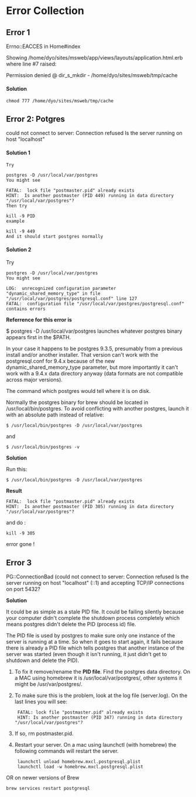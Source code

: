 # Error Collection

## Error 1

Errno::EACCES in Home#index

Showing /home/dyo/sites/msweb/app/views/layouts/application.html.erb where line #7 raised:

Permission denied @ dir_s_mkdir - /home/dyo/sites/msweb/tmp/cache

#### Solution

	chmod 777 /home/dyo/sites/msweb/tmp/cache
	
## Error 2: Potgres

could not connect to server: Connection refused Is the server running on host "localhost"

#### Solution 1

	Try

	postgres -D /usr/local/var/postgres
	You might see

	FATAL:  lock file "postmaster.pid" already exists
	HINT:  Is another postmaster (PID 449) running in data directory "/usr/local/var/postgres"?
	Then try

	kill -9 PID
	example

	kill -9 449
	And it should start postgres normally
	
#### Solution 2

Try

	postgres -D /usr/local/var/postgres
	You might see

	LOG:  unrecognized configuration parameter "dynamic_shared_memory_type" in file "/usr/local/var/postgres/postgresql.conf" line 127
	FATAL:  configuration file "/usr/local/var/postgres/postgresql.conf" contains errors

**Referrence for this error is**

$ postgres -D /usr/local/var/postgres
launches whatever postgres binary appears first in the $PATH.

In your case it happens to be postgres 9.3.5, presumably from a previous install and/or another installer. That version can't work with the postgresql.conf for 9.4.x because of the new dynamic_shared_memory_type parameter, but more importantly it can't work with a 9.4.x data directory anyway (data formats are not compatible across major versions).

The command which postgres would tell where it is on disk.

Normally the postgres binary for brew should be located in /usr/local/bin/postgres. To avoid conflicting with another postgres, launch it with an absolute path instead of relative:

	$ /usr/local/bin/postgres -D /usr/local/var/postgres

and

	$ /usr/local/bin/postgres -v

**Solution**	

Run this:

	$ /usr/local/bin/postgres -D /usr/local/var/postgres

**Result**

	FATAL:  lock file "postmaster.pid" already exists
	HINT:  Is another postmaster (PID 305) running in data directory "/usr/local/var/postgres"?

and do :

	kill -9 305

error gone !	


## Error 3

PG::ConnectionBad (could not connect to server: Connection refused Is the server running on host "localhost" (::1) and accepting TCP/IP connections on port 5432?

**Solution**

It could be as simple as a stale PID file. It could be failing silently because your computer didn't complete the shutdown process completely which means postgres didn't delete the PID (process id) file.

The PID file is used by postgres to make sure only one instance of the server is running at a time. So when it goes to start again, it fails because there is already a PID file which tells postgres that another instance of the server was started (even though it isn't running, it just didn't get to shutdown and delete the PID).

1. To fix it remove/rename the **PID file**. Find the postgres data directory. On a MAC using homebrew it is /usr/local/var/postgres/, other systems it might be /usr/var/postgres/.

2. To make sure this is the problem, look at the log file (server.log). On the last lines you will see:

		FATAL: lock file "postmaster.pid" already exists
		HINT: Is another postmaster (PID 347) running in data directory "/usr/local/var/postgres"?

3. If so, rm postmaster.pid.

4. Restart your server. On a mac using launchctl (with homebrew) the following commands will restart the server.

		launchctl unload homebrew.mxcl.postgresql.plist  
		launchctl load -w homebrew.mxcl.postgresql.plist

OR on newer versions of Brew

	brew services restart postgresql
	